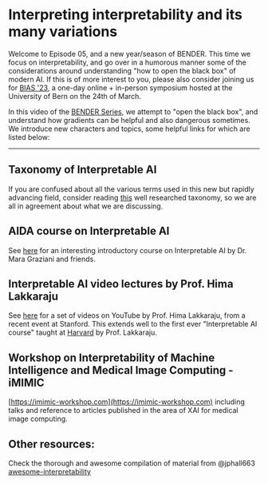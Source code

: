# Interpreting interpretability and its many variations

Welcome to Episode 05, and a new year/season of BENDER. This time we focus on interpretability, and go over in a humorous manner some of the considerations around understanding "how to open the black box" of modern AI. If this is of more interest to you, please also consider joining us for [BIAS '23](http://caim.unibe.ch/bias2023), a one-day online + in-person symposium hosted at the University of Bern on the 24th of March.

In this video of the [BENDER Series](https://github.com/ubern-mia/bender), we attempt to "open the black box", and understand how gradients can be helpful and also dangerous sometimes. We introduce new characters and topics, some helpful links for which are listed below:

--------------------

## Taxonomy of Interpretable AI

If you are confused about all the various terms used in this new but rapidly advancing field, consider reading [this](https://link.springer.com/article/10.1007/s10462-022-10256-8) well researched taxonomy, so we are all in agreement about what we are discussing.

## AIDA course on Interpretable AI

See [here](https://www.i-aida.org/course/introinterpretableai/) for an interesting introductory course on Interpretable AI by Dr. Mara Graziani and friends. 

## Interpretable AI video lectures by Prof. Hima Lakkaraju

See [here](https://www.youtube.com/playlist?list=PLoROMvodv4rPh6wa6PGcHH6vMG9sEIPxL) for a set of videos on YouTube by Prof. Hima Lakkaraju, from a recent event at Stanford. This extends well to the first ever "Interpretable AI course" taught at [Harvard](https://interpretable-ml-class.github.io) by Prof. Lakkaraju.

## Workshop on Interpretability of Machine Intelligence and Medical Image Computing - iMIMIC
[https://imimic-workshop.com](https://imimic-workshop.com) including talks and reference to articles published in the area of XAI for medical image computing.

## Other resources:
Check the thorough and awesome compilation of material from @jphall663 [awesome-interpretability](https://github.com/jphall663/awesome-machine-learning-interpretability)
